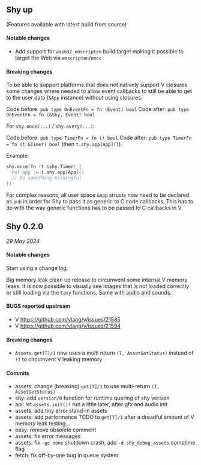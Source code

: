 ## Shy up

(Features available with latest build from source)

#### Notable changes

* Add support for `wasm32_emscripten` build target making it possible to target the Web via `emscripten`/`emcc`

#### Breaking changes

To be able to support platforms that does not natively support V closures some changes where needed to allow event
callbacks to still be able to get to the user data (`&App` instance) without using closures.

Code before:
  `pub type OnEventFn = fn (Event) bool`
Code after:
  `pub type OnEventFn = fn (&Shy, Event) bool`

For `shy.once(...)` / `shy.every(...)`:

Code before:
  `pub type TimerFn = fn () bool`
Code after:
  `pub type TimerFn = fn (t &Timer) bool` (then `t.shy.app[App]()`).

Example:

```v
shy.once(fn (t &shy.Timer) {
  mut app := t.shy.app[App]()
  // Do something meaningful
})
```

For complex reasons, all user space `&App` structs now need to be declared as `pub` in order for Shy to
pass it as generic to C code callbacks. This has to do with the way generic
functions has to be passed to C callbacks in V.

## Shy 0.2.0
*29 May 2024*

#### Notable changes

Start using a change log.

Big memory leak clean up release to circumvent some internal V memory leaks.
It is now possible to visually see images that is not loaded correctly or still loading via the `Easy` functions. Same
with audio and sounds.

#### BUGS reported upstream

* V https://github.com/vlang/v/issues/21585
* V https://github.com/vlang/v/issues/21594

#### Breaking changes

* `Assets.get[T]/1` now uses a multi return `(T, AssetGetStatus)` instead of `!T` to circumvent V leaking memory

#### Commits

* assets: change (breaking) `get[T]/1` to use multi-return `(T, AssetGetStatus)`
* shy: add `version/0` function for runtime quering of shy version
* api: let `assets.init()!` run a little later, after gfx and audio init
* assets: add tiny error stand-in assets
* assets: add performance TODO to `get[T]/1` after a dreadful amount of V memory leak testing...
* easy: remove obsolete comment
* assets: fix error messages
* assets: fix `-gc none` shutdown crash, add `-d shy_debug_assets` comptime flag
* fetch: fix off-by-one bug in queue system
